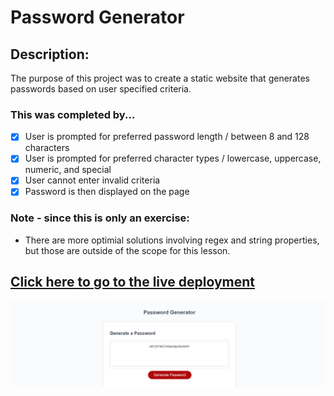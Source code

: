 # Password Generator

## Description:

The purpose of this project was to create a static website that generates passwords based on user specified criteria.

### This was completed by...

- [x] User is prompted for preferred password length / between 8 and 128 characters
- [x] User is prompted for preferred character types / lowercase, uppercase, numeric, and special
- [x] User cannot enter invalid criteria
- [x] Password is then displayed on the page

### Note - since this is only an exercise:

- There are more optimial solutions involving regex and string properties, but those are outside of the scope for this lesson.

## [Click here to go to the live deployment](https://jamestw13.github.io/password-generator/)

![Screenshot](https://github.com/jamestw13/password-generator/blob/main/password-generator-screenshot.png)
